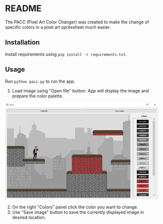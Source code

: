 # README

The PACC (Pixel Art Color Changer) was created to make the change of specific colors in a pixel art spritesheet much easier.

## Installation

Install requirements using `pip install -r requirements.txt`.

## Usage

Run `python pacc.py` to run the app.
1. Load image using "Open file" button. App will display the image and prepare the color palette.

![Main view image](https://github.com/lukaszmenc/pixel-art-color-changer/blob/master/images/mainview.PNG)

2. On the right "Colors" panel click the color you want to change.
3. Use "Save image" button to save the currently displayed image in desired location.